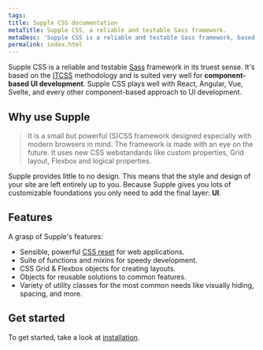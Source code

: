 ```yaml
---
tags:
title: Supple CSS documentation
metaTitle: Supple CSS, a reliable and testable Sass framework.
metaDesc: 'Supple CSS is a reliable and testable Sass framework, based on the ITCSS methodology and suited very well for component-based UI development.'
permalink: index.html
---
```


Supple CSS is a reliable and testable [Sass](https://sass-lang.com/) framework in its truest sense. It's based on the [ITCSS](https://www.creativebloq.com/web-design/manage-large-css-projects-itcss-101517528) methodology and is suited very well for **component-based UI development**. Supple CSS plays well with React, Angular, Vue, Svelte, and every other component-based approach to UI development.

## Why use Supple

> It is a small but powerful (S)CSS framework designed especially with modern browsers in mind. The framework is made with an eye on the future. It uses new CSS webstandards like custom properties, Grid layout, Flexbox and logical properties.

Supple provides little to no design. This means that the style and design of your site are left entirely up to you. Because Supple gives you lots of customizable foundations you only need to add the final layer: **UI**.

## Features

A grasp of Supple's features:

- Sensible, powerful [CSS reset](https://hankchizljaw.com/wrote/a-modern-css-reset/) for web applications.
- Suite of functions and mixins for speedy development.
- CSS Grid & Flexbox objects for creating layouts.
- Objects for reusable solutions to common features.
- Variety of utility classes for the most common needs like visually hiding, spacing, and more.

## Get started

To get started, take a look at [installation](/installation).
